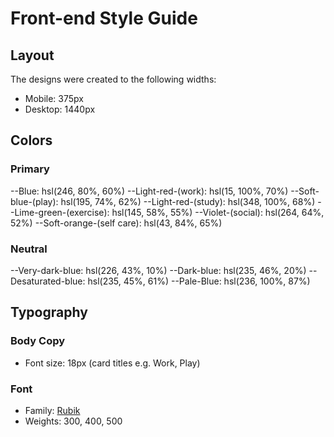 # Front-end Style Guide

## Layout

The designs were created to the following widths:

- Mobile: 375px
- Desktop: 1440px

## Colors

### Primary

--Blue: hsl(246, 80%, 60%)
--Light-red-(work): hsl(15, 100%, 70%)
--Soft-blue-(play): hsl(195, 74%, 62%)
--Light-red-(study): hsl(348, 100%, 68%)
--Lime-green-(exercise): hsl(145, 58%, 55%)
--Violet-(social): hsl(264, 64%, 52%)
--Soft-orange-(self care): hsl(43, 84%, 65%)

### Neutral

--Very-dark-blue: hsl(226, 43%, 10%)
--Dark-blue: hsl(235, 46%, 20%)
--Desaturated-blue: hsl(235, 45%, 61%)
--Pale-Blue: hsl(236, 100%, 87%)

## Typography

### Body Copy

- Font size: 18px (card titles e.g. Work, Play)

### Font

- Family: [Rubik](https://fonts.google.com/specimen/Rubik)
- Weights: 300, 400, 500
